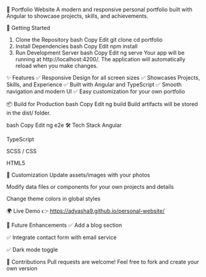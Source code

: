 🌟 Portfolio Website
A modern and responsive personal portfolio built with Angular to showcase projects, skills, and achievements.

🚀 Getting Started
1. Clone the Repository
bash
Copy
Edit
git clone 
cd portfolio
2. Install Dependencies
bash
Copy
Edit
npm install
3. Run Development Server
bash
Copy
Edit
ng serve
Your app will be running at http://localhost:4200/.
The application will automatically reload when you make changes.

✨ Features
✅ Responsive Design for all screen sizes
✅ Showcases Projects, Skills, and Experience
✅ Built with Angular and TypeScript
✅ Smooth navigation and modern UI
✅ Easy customization for your own portfolio

📦 Build for Production
bash
Copy
Edit
ng build
Build artifacts will be stored in the dist/ folder.


bash
Copy
Edit
ng e2e
🛠 Tech Stack
Angular

TypeScript

SCSS / CSS

HTML5

🎨 Customization
Update assets/images with your photos

Modify data files or components for your own projects and details

Change theme colors in global styles

🌍 Live Demo
👉 https://adyasha9.github.io/personal-website/

📌 Future Enhancements
✅ Add a blog section

✅ Integrate contact form with email service

✅ Dark mode toggle

🤝 Contributions
Pull requests are welcome! Feel free to fork and create your own version
